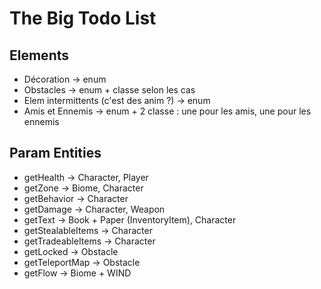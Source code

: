 # The Big Todo List

## Elements

- Décoration -> enum
- Obstacles -> enum + classe selon les cas
- Elem intermittents (c'est des anim ?) -> enum
- Amis et Ennemis -> enum + 2 classe : une pour les amis, une pour les ennemis

## Param Entities

- getHealth -> Character, Player
- getZone -> Biome, Character
- getBehavior -> Character
- getDamage -> Character, Weapon
- getText -> Book + Paper (InventoryItem), Character
- getStealableItems -> Character
- getTradeableItems -> Character
- getLocked -> Obstacle
- getTeleportMap -> Obstacle
- getFlow -> Biome + WIND